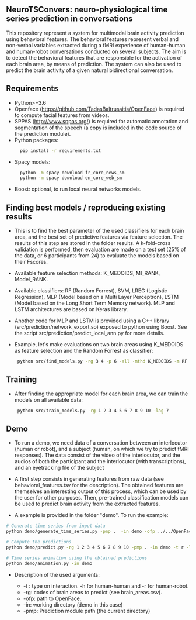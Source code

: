 <!--- ## Introduction --->
## NeuroTSConvers: neuro-physiological time series prediction in conversations
This repository represent a system for multimodal brain activity prediction using behavioral features. The behavioral features represent verbal and non-verbal variables extracted during a fMRI experience of human-human and human-robot conversations conducted on several subjects.
The aim is to detect the behavioral features that are responsible for the activation of each brain area, by means of prediction. The system can also be used to predict the brain activity of a given natural bidirectional conversation.  

## Requirements
  * Python>=3.6
  * Openface  (https://github.com/TadasBaltrusaitis/OpenFace) is required to compute facial features from videos.
  * SPPAS (http://www.sppas.org/) is required for automatic annotation and segmentation of the speech (a copy is included in the code source of the prediction module).
  * Python packages:
    ```bash
      pip install -r requirements.txt
    ```
  * Spacy  models:
    ```bash
      python -m spacy download fr_core_news_sm
      python -m spacy download en_core_web_sm
    ```
  * Boost: optional, to run local neural networks models.


## Finding best models / reproducing existing results
  * This is to find the best parameter of the used classifiers for each brain area, and the best set of predictive features via feature selection. The results of this step are stored in the folder results. A k-fold-cross validation is performed, then evaluation are made on a test set (25% of the data, or 6 participants from 24) to evaluate the models based on their Fscores.

  * Available feature selection methods: K_MEDOIDS, MI_RANK, Model_RANK.
  * Available classifiers: RF (Random Forrest), SVM, LREG (Logistic Regression), MLP (Model based on a Multi Layer Perceptron), LSTM (Model based on the Long Short Term Memory network). MLP and LSTM architectures are based on Keras library.

  * Another code for MLP  and LSTM is provided using a C++ library (src/prediction/network_export.so) exposed to python using Boost. See the script src/prediction/predict_local_ann.py for more details.

  * Example, let's make evaluations on two brain areas using K_MEDOIDS as feature selection and the Random Forrest as classifier:
    ```bash
     python src/find_models.py -rg 3 4 -p 6 -all -mthd K_MEDOIDS -m RF
    ```

## Training
  * After finding the appropriate model for each brain area, we can train the models on all available data:
    ```bash
     python src/train_models.py -rg 1 2 3 4 5 6 7 8 9 10 -lag 7
    ```
## Demo
  * To run a demo, we need data of a conversation between an interlocutor (human or robot), and a subject (human, on which we try to predict fMRI responses). The data consist of the video of the interlocutor, and the audios of both the participant and the interlocutor (with transcriptions), and an eyetracking file of the subject

  * A first step consists in generating features from raw data (see behavioral_features.tsv for the description). The obtained features are themselves an interesting output of this process, which can be used by the user for other purposes.
  Then, pre-trained classification models can be used to predict brain activity from the extracted features.

  * A example is provided in the folder "demo". To run the example:

  ```bash
  # Generate time series from input data
  python demo/generate_time_series.py -pmp .  -in demo -ofp ../../OpenFace

  # Compute the predictions
  python demo/predict.py -rg 1 2 3 4 5 6 7 8 9 10 -pmp . -in demo -t r -lag 7

  # Time series animation using the obtained predictions
  python demo/animation.py -in demo
  ```

  * Description of the used arguments:

    * -t : type on interaction. -h for human-human and -r for human-robot.
    * -rg: codes of brain areas to predict (see brain_areas.csv).
    * -ofp: path to OpenFace.
    * -in: working directory (demo in this case)
    * -pmp: Prediction module path (the current directory)
